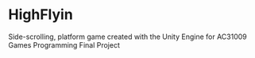 # HighFlyin
Side-scrolling, platform game created with the Unity Engine for AC31009 Games Programming Final Project
